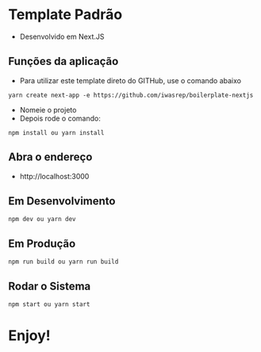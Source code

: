 # Template Padrão

- Desenvolvido em Next.JS

## Funções da aplicação

- Para utilizar este template direto do GITHub, use o comando abaixo

```
yarn create next-app -e https://github.com/iwasrep/boilerplate-nextjs
```

- Nomeie o projeto
- Depois rode o comando:

```
npm install ou yarn install
```

## Abra o endereço
- http://localhost:3000

## Em Desenvolvimento
```
npm dev ou yarn dev
```
## Em Produção
```
npm run build ou yarn run build
```
## Rodar o Sistema
```
npm start ou yarn start
```

# Enjoy!
